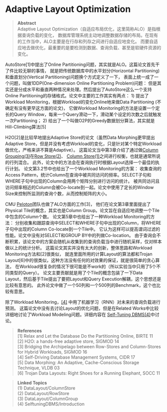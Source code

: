 # Adaptive Layout Optimization

> **Abstract**\
> Adaptive Layout Optimization（自适应布局优化，这里简称ALO）是指根据查询负载的变化，
> 数据库管理系统主动地调整数据存储的布局。在现有的工作当中，ALO主要是在行存和列存之间进行自适应地变化。
> 而要自适应地去做优化，最重要的是要检测到数据、查询负载、甚至是软硬件资源的变化。

>
>
AutoStore[1]中提出了Online Partitioning问题，其实就是ALO。这篇论文首先干了件比较无聊的事情，
就是把传统数据库中的水平划分(Horizontal Partitioning)和垂直划分(Vertical Partitioning)问题换个方式定义了一下，
表面上统一成了一个问题，叫做1DDP(One-dimension Online Partitioning Problem)问题：
但是其实还是分成水平和垂直两种情况来处理。然后提出了AutoStore这么一个支持Online Partitioning的存储格式。论文中主要的工作其实有两点：
1\) 提出了Workload Monitoring，根据Workload的变化Online地来做Data Partitioning (不确定有没有更早这方面的论文)，
它做Workload Monitoring的方法是设置一个定长的Query Window，每来一个Query滑动一下，滑动某个设定的次数之后就触发一次Partitioning；
2\) 给出了一个叫做O2P的Greedy数据划分算法，其实就是Hill-Climbing算法[5]


H2O[2]是比较早地提出Adaptive Store的论文（虽然Data Morphing更早提出Adaptive Store，但是并没有考虑Workload的变化，只是针对某个特定Workload做优化，严格来讲不算是Adaptive）。
这篇论文当中第3章介绍了通过做[Column Grouping(3)](%base_url%/DataLayout/ColumnGroup)在[Row Store(2)](%base_url%/DataLayout/RowStore)、
[Column Store(1)](%base_url%/DataLayout/ColumnStore)之间进行权衡，也就是通常所说的行列混合。
此外，论文中的方法会在查询执行时根据Layout选择一个最佳的执行计划。
论文第3.2节中也给出了一个Workload Monitoring的方案：
收集查询的Access Pattern，统计Column在查询中被共同访问的频率。SELECT子句和WHERE子句中出现的Column会用两个矩阵分别进行访问的统计。
被共同访问且访问频率相近的Column会被Co-locate到一起。论文中使用了定长的Window Size来控制所监测的查询个数，从而控制矩阵的大小。


CMU [Peloton](http://pelotondb.io/)团队也做了ALO方面的工作[3]，
他们在论文第3章里面提出了Physical Tile的概念，其实也是Column Group。论文旨在自适应地调整一个Tile中包含的Column个数。
论文第5章中也给出了一种Workload Monitoring的方法：
分别收集和跟踪查询中SELECT和WHERE子句中出现的Column，将WHERE子句中出现的Column Co-locate到一个Tile中。
它认为这样可以提高谓词过滤的性能。论文中没有对SELECT和GROUP BY中的列做Co-location。
由于查询会不断积累，该论文中的方案会随机从收集到的查询负载当中进行随机采样，仅对样本做以上的统计分析。
这篇论文其实并没有太大的创新，整体思路和Workload Monitoring方法和[2]很类似，
就连里面所用的计算Layout的算法都和Trojan Layout[6]中的很类似，这种方法没有任何的对效果的保证，就是很简单的贪心算法，
在Workload很复杂的情况下很可能是不work的（所以实验当中只用了5个不同类型的Query）。
论文主要贡献就是用了个Tile的概念包装了一下Data Layout，然后基于Tile提出了要把Layout和Query Execution解耦，这个思想还是比较有意思的。
此外论文中做了一个50列和一个500列的Benchmark，这个也比较有意思。


除了Workload Monitoring，[[4]](http://db.cs.cmu.edu/papers/2017/p42-pavlo-cidr17.pdf) 中用了机器学习（RNN）对未来的查询负载进行预测。
这篇论文中没有去讨论Layout的优化问题，但是在Related Works中比较详细地讨论了Workload Modeling问题。详细内容在
[Self-Tuning DBMS(4)](%base_url%/SelftuningDBMS/Introduction)中讨论。

> **References**\
> [1] Relax and Let the Database Do the Partitioning Online, BIRTE 11\
> [2] H2O: a hands-free adaptive store, SIGMOD 14\
> [3] Bridging the Archipelago between Row-Stores and Column-Stores for Hybrid Workloads, SIGMOD 16\
> [4] Self-Driving Database Management Systems, CIDR 17\
> [5] Data Morphing: An Adaptive, Cache-Conscious Storage Technique, VLDB 03\
> [6] Trojan Data Layouts: Right Shoes for a Running Elephant, SOCC 11

> **Linked Topics**\
> (1) DataLayout/ColumnStore\
> (2) DataLayout/RowStore\
> (3) DataLayout/ColumnGroup\
> (4) SelftuningDBMS/Introduction
